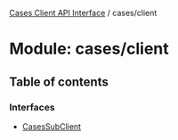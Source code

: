 [Cases Client API Interface](../README.md) / cases/client

# Module: cases/client

## Table of contents

### Interfaces

- [CasesSubClient](../interfaces/cases_client.CasesSubClient.md)
